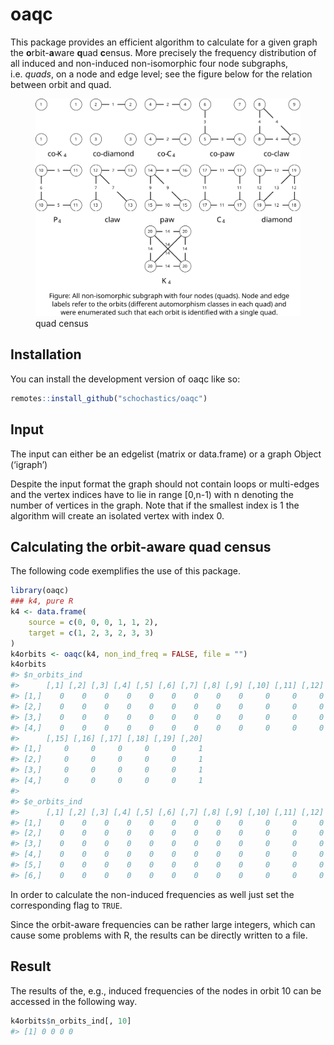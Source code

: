
<!-- README.md is generated from README.Rmd. Please edit that file -->

# oaqc

<!-- badges: start -->
<!-- badges: end -->

This package provides an efficient algorithm to calculate for a given
graph the **o**rbit-**a**ware **q**uad **c**ensus. More precisely the
frequency distribution of all induced and non-induced non-isomorphic
four node subgraphs, i.e. <i>quads</i>, on a node and edge level; see
the figure below for the relation between orbit and quad.

<figure>
<img src="vignettes/quad_census.svg" alt="quad census" />
<figcaption aria-hidden="true">quad census</figcaption>
</figure>

## Installation

You can install the development version of oaqc like so:

``` r
remotes::install_github("schochastics/oaqc")
```

## Input

The input can either be an edgelist (matrix or data.frame) or a graph
Object (‘igraph’)

Despite the input format the graph should not contain loops or
multi-edges and the vertex indices have to lie in range \[0,n-1) with n
denoting the number of vertices in the graph. Note that if the smallest
index is 1 the algorithm will create an isolated vertex with index 0.

## Calculating the orbit-aware quad census

The following code exemplifies the use of this package.

``` r
library(oaqc)
### k4, pure R
k4 <- data.frame(
    source = c(0, 0, 0, 1, 1, 2),
    target = c(1, 2, 3, 2, 3, 3)
)
k4orbits <- oaqc(k4, non_ind_freq = FALSE, file = "")
k4orbits
#> $n_orbits_ind
#>      [,1] [,2] [,3] [,4] [,5] [,6] [,7] [,8] [,9] [,10] [,11] [,12] [,13] [,14]
#> [1,]    0    0    0    0    0    0    0    0    0     0     0     0     0     0
#> [2,]    0    0    0    0    0    0    0    0    0     0     0     0     0     0
#> [3,]    0    0    0    0    0    0    0    0    0     0     0     0     0     0
#> [4,]    0    0    0    0    0    0    0    0    0     0     0     0     0     0
#>      [,15] [,16] [,17] [,18] [,19] [,20]
#> [1,]     0     0     0     0     0     1
#> [2,]     0     0     0     0     0     1
#> [3,]     0     0     0     0     0     1
#> [4,]     0     0     0     0     0     1
#> 
#> $e_orbits_ind
#>      [,1] [,2] [,3] [,4] [,5] [,6] [,7] [,8] [,9] [,10] [,11] [,12] [,13] [,14]
#> [1,]    0    0    0    0    0    0    0    0    0     0     0     0     0     1
#> [2,]    0    0    0    0    0    0    0    0    0     0     0     0     0     1
#> [3,]    0    0    0    0    0    0    0    0    0     0     0     0     0     1
#> [4,]    0    0    0    0    0    0    0    0    0     0     0     0     0     1
#> [5,]    0    0    0    0    0    0    0    0    0     0     0     0     0     1
#> [6,]    0    0    0    0    0    0    0    0    0     0     0     0     0     1
```

In order to calculate the non-induced frequencies as well just set the
corresponding flag to `TRUE`.

Since the orbit-aware frequencies can be rather large integers, which
can cause some problems with R, the results can be directly written to a
file.

## Result

The results of the, e.g., induced frequencies of the nodes in orbit 10
can be accessed in the following way.

``` r
k4orbits$n_orbits_ind[, 10]
#> [1] 0 0 0 0
```
